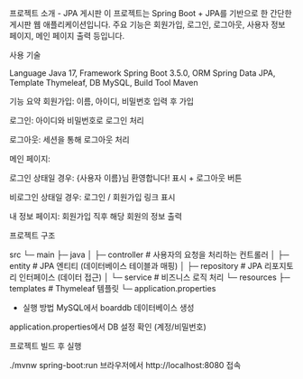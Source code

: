 프로젝트 소개 - JPA 게시판
이 프로젝트는 Spring Boot + JPA를 기반으로 한 간단한 게시판 웹 애플리케이션입니다.
주요 기능은 회원가입, 로그인, 로그아웃, 사용자 정보 페이지, 메인 페이지 출력 등입니다.

사용 기술

Language	Java 17,
Framework	Spring Boot 3.5.0,
ORM	Spring Data JPA,
Template	Thymeleaf,
DB	MySQL,
Build Tool	Maven

기능 요약
회원가입: 이름, 아이디, 비밀번호 입력 후 가입

로그인: 아이디와 비밀번호로 로그인 처리

로그아웃: 세션을 통해 로그아웃 처리

메인 페이지:

로그인 상태일 경우: {사용자 이름}님 환영합니다! 표시 + 로그아웃 버튼

비로그인 상태일 경우: 로그인 / 회원가입 링크 표시

내 정보 페이지: 회원가입 직후 해당 회원의 정보 출력

프로젝트 구조


src
 └─ main
     ├─ java
     │   ├─ controller   # 사용자의 요청을 처리하는 컨트롤러
     │   ├─ entity       # JPA 엔티티 (데이터베이스 테이블과 매핑)
     │   ├─ repository   # JPA 리포지토리 인터페이스 (데이터 접근)
     │   └─ service      # 비즈니스 로직 처리
     └─ resources
         ├─ templates        # Thymeleaf 템플릿
         └─ application.properties
* 실행 방법
MySQL에서 boarddb 데이터베이스 생성

application.properties에서 DB 설정 확인 (계정/비밀번호)

프로젝트 빌드 후 실행

./mvnw spring-boot:run
브라우저에서 http://localhost:8080 접속
